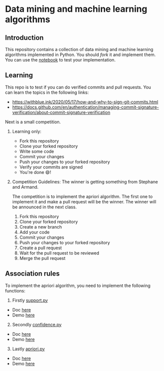 # Data mining and machine learning algorithms

## Introduction

This repository contains a collection of data mining and machine
learning algorithms implemented in Python. You should
_fork_ it and implement them. You can use the [notebook](./notebook)
to test your implementation.

## Learning

This repo is to test if you can do verified commits and pull requests. You can learn the topics in the following links:

- https://withblue.ink/2020/05/17/how-and-why-to-sign-git-commits.html
- https://docs.github.com/en/authentication/managing-commit-signature-verification/about-commit-signature-verification

Next is a small competition.

1. Learning only:
    - Fork this repository
    - Clone your forked repository
    - Write some code
    - Commit your changes
    - Push your changes to your forked repository
    - Verify your commits are signed
    - You're done 😄!

2. Competition Guidelines:
   The winner is getting something from Stephane and Armand.

   The competition is to implement the apriori algorithm. The first one to implement it and make a pull request will be
   the winner. The winner will be announced in the next class.

    1. Fork this repository
    2. Clone your forked repository
    3. Create a new branch
    4. Add your code
    5. Commit your changes
    6. Push your changes to your forked repository
    7. Create a pull request
    8. Wait for the pull request to be reviewed
    9. Merge the pull request

## Association rules

To implement the apriori algorithm, you need to implement the following functions:

1. Firstly [support.py](./src/support.py)

- Doc [here](./docs/support.md)
- Demo [here](./notebook/support.ipynb)

2. Secondly [confidence.py](./src/confidence.py)

- Doc [here](./docs/confidence.md)
- Demo [here](./notebook/confidence.ipynb)

3. Lastly [apriori.py](./src/apriori.py)

- Doc [here](./docs/apriori.md)
- Demo [here](./notebook/apriori.ipynb)

